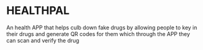 # HEALTHPAL

An health APP that helps culb down fake drugs by allowing people to key in their drugs and generate QR codes for them which through the APP they can scan and verify the drug

